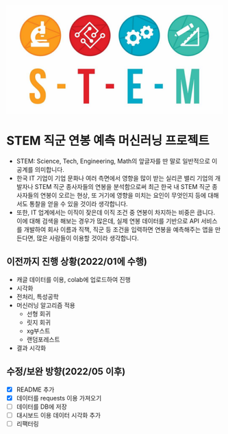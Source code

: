 ![Alt text](stem.jpg)

# STEM 직군 연봉 예측 머신러닝 프로젝트  

* STEM: Science, Tech, Engineering, Math의 앞글자를 딴 말로 일반적으로 이공계를 의미합니다.
* 한국 IT 기업이 기업 문화나 여러 측면에서 영향을 많이 받는 실리콘 밸리 기업의 개발자나 STEM 직군 종사자들의 연봉을 분석함으로써 최근 한국 내 STEM 직군 종사자들의 연봉이 오르는 현상, 또 거기에 영향을 미치는 요인이 무엇인지 등에 대해서도 통찰을 얻을 수 있을 것이라 생각합니다. 
* 또한, IT 업계에서는 이직이 잦은데 이직 조건 중 연봉이 차지하는 비중은 큽니다. 이에 대해 검색을 해보는 경우가 많은데, 실제 연봉 데이터를 기반으로 API 서비스를 개발하여 회사 이름과 직책, 직군 등 조건을 입력하면 연봉을 예측해주는 앱을 만든다면, 많은 사람들이 이용할 것이라 생각합니다.




## 이전까지 진행 상황(2022/01에 수행)
* 캐글 데이터를 이용, colab에 업로드하여 진행
* 시각화
* 전처리, 특성공학
* 머신러닝 알고리즘 적용
  * 선형 회귀
  * 릿지 회귀
  * xg부스트
  * 랜덤포레스트
* 결과 시각화


## 수정/보완 방향(2022/05 이후)
* [x] README 추가
* [x] 데이터를 requests 이용 가져오기
* [ ] 데이터를 DB에 저장
* [ ] 대시보드 이용 데이터 시각화 추가
* [ ] 리팩터링
